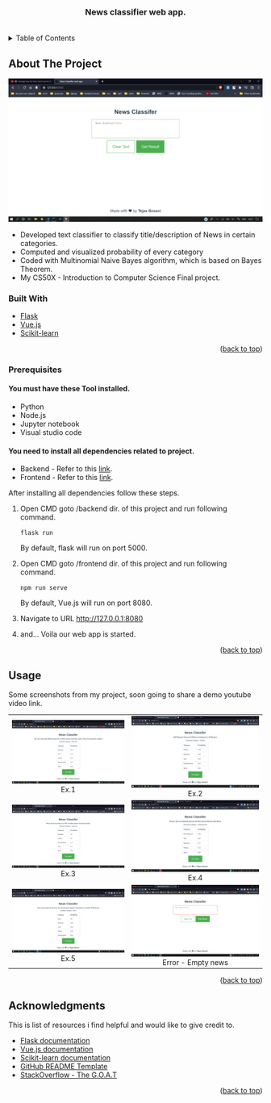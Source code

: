 <!-- PROJECT LOGO -->
<div align="center">
<div id="top"></div>
<h3 align="center">News classifier web app.</h3>
</div>
<br />



<!-- TABLE OF CONTENTS -->
<details>
  <summary>Table of Contents</summary>
  <ol>
    <li>
      <a href="#about-the-project">About The Project</a></li>
    <li>
      <a href="#built-with">Built With</a>
    </li>
    <li>
      <a href="#prerequisites">Prerequisites</a>
    </li>
    <li><a href="#usage">Usage</a></li>
    <li><a href="#acknowledgments">Acknowledgments</a></li>
    <!-- <li><a href="#license">License</a></li> -->
  </ol>
</details>


## About The Project
<div id="about-the-project">

![](Screenshots/Screenshot1.png)

* Developed text classifier to classify title/description of News in certain categories.
* Computed and visualized probability of every category
* Coded with Multinomial Naive Bayes algorithm, which is based on Bayes Theorem.
* My CS50X - Introduction to Computer Science Final project.

</div>

<!-- ABOUT THE PROJECT -->
<div id="built-with">

### Built With

* [Flask](https://palletsprojects.com/p/flask/)
* [Vue.js](https://v3.vuejs.org/)
* [Scikit-learn](https://scikit-learn.org/)

<p align="right">(<a href="#top">back to top</a>)</p>

</div> 



<!-- GETTING STARTED -->
<div id="prerequisites">

### Prerequisites

#### You must have these Tool installed.
 - Python
 - Node.js
 - Jupyter notebook
 - Visual studio code

#### You need to install all dependencies related to project.
 - Backend - Refer to this [link](./backend/README.md).
 - Frontend - Refer to this [link](./frontend/README.md).

After installing all dependencies follow these steps. 
1. Open CMD goto /backend dir. of this project and run following command.
      
    ```
    flask run
    ```
    By default, flask will run on port 5000.

2. Open CMD goto /frontend dir. of this project and run following command.
	```
	npm run serve
	```
	By default, Vue.js will run on port 8080.

3. Navigate to URL http://127.0.0.1:8080

4. and... Voila our web app is started.

<p align="right">(<a href="#top">back to top</a>)</p>

</div>



<!-- USAGE EXAMPLES -->
<div id="usage">

## Usage

Some screenshots from my project, soon going to share a demo youtube video link.

| | |
|:-------------------------:|:-------------------------:|
| ![](Screenshots/Screenshot3.png) Ex.1 | ![](Screenshots/Screenshot4.png) Ex.2 |
| ![](Screenshots/Screenshot5.png) Ex.3 | ![](Screenshots/Screenshot6.png) Ex.4 |
| ![](Screenshots/Screenshot7.png) Ex.5 | ![](Screenshots/Screenshot2.png) Error - Empty news |

<p align="right">(<a href="#top">back to top</a>)</p>

</div>



<!-- ACKNOWLEDGMENTS -->
<div id="acknowledgments">

## Acknowledgments

This is list of resources i find helpful and would like to give credit to.

* [ Flask documentation ](https://flask.palletsprojects.com/en/2.0.x/)
* [ Vue.js documentation ](https://v3.vuejs.org/guide/introduction.html)
* [ Scikit-learn documentation ](https://scikit-learn.org/stable/user_guide.html)
* [ GitHub README Template ](https://github.com/othneildrew/Best-README-Template)
* [ StackOverflow - The G.O.A.T](https://stackoverflow.com/)
<p align="right">(<a href="#top">back to top</a>)</p>

</div>



<!-- LICENSE -->
<!-- <div id="license">
## License
Distributed under the MIT License. See `LICENSE.txt` for more information.
<p align="right">(<a href="#top">back to top</a>)</p>
</div> -->